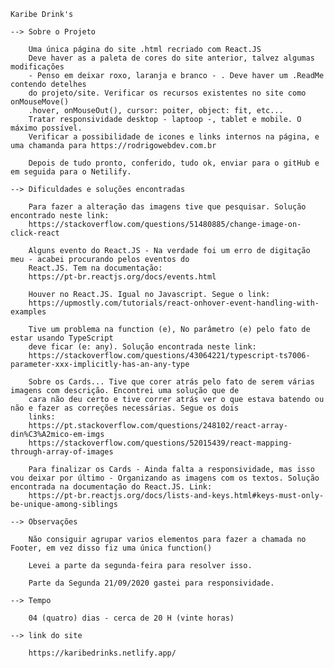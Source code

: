 
    Karibe Drink's

    --> Sobre o Projeto
      
        Uma única página do site .html recriado com React.JS
        Deve haver as a paleta de cores do site anterior, talvez algumas modificações
        - Penso em deixar roxo, laranja e branco - . Deve haver um .ReadMe contendo detelhes
        do projeto/site. Verificar os recursos existentes no site como onMouseMove()
        .hover, onMouseOut(), cursor: poiter, object: fit, etc...
        Tratar responsividade desktop - laptoop -, tablet e mobile. O máximo possível.
        Verificar a possibilidade de icones e links internos na página, e uma chamanda para https://rodrigowebdev.com.br
        
        Depois de tudo pronto, conferido, tudo ok, enviar para o gitHub e em seguida para o Netilify.

    --> Dificuldades e soluções encontradas

        Para fazer a alteração das imagens tive que pesquisar. Solução encontrado neste link:
        https://stackoverflow.com/questions/51480885/change-image-on-click-react

        Alguns evento do React.JS - Na verdade foi um erro de digitação meu - acabei procurando pelos eventos do 
        React.JS. Tem na documentação:
        https://pt-br.reactjs.org/docs/events.html

        Houver no React.JS. Igual no Javascript. Segue o link:
        https://upmostly.com/tutorials/react-onhover-event-handling-with-examples

        Tive um problema na function (e), No parâmetro (e) pelo fato de estar usando TypeScript
        deve ficar (e: any). Solução encontrada neste link:
        https://stackoverflow.com/questions/43064221/typescript-ts7006-parameter-xxx-implicitly-has-an-any-type
        
        Sobre os Cards... Tive que corer atrás pelo fato de serem várias imagens com descrição. Encontrei uma solução que de
        cara não deu certo e tive correr atrás ver o que estava batendo ou não e fazer as correções necessárias. Segue os dois
        links:
        https://pt.stackoverflow.com/questions/248102/react-array-din%C3%A2mico-em-imgs
        https://stackoverflow.com/questions/52015439/react-mapping-through-array-of-images

        Para finalizar os Cards - Ainda falta a responsividade, mas isso vou deixar por último - Organizando as imagens com os textos. Solução encontrada na documentação do React.JS. Link:
        https://pt-br.reactjs.org/docs/lists-and-keys.html#keys-must-only-be-unique-among-siblings

    --> Observações

        Não consiguir agrupar varios elementos para fazer a chamada no Footer, em vez disso fiz uma única function()

        Levei a parte da segunda-feira para resolver isso. 
        
        Parte da Segunda 21/09/2020 gastei para responsividade.
    
    --> Tempo 
     
        04 (quatro) dias - cerca de 20 H (vinte horas) 
    
    --> link do site
    
        https://karibedrinks.netlify.app/
